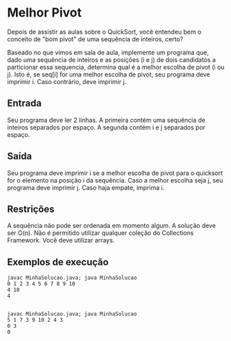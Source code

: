 # Melhor Pivot

Depois de assistir as aulas sobre o QuickSort, você entendeu bem o conceito de "bom pivot" de uma sequência de inteiros, certo?

Baseado no que vimos em sala de aula, implemente um programa que, dado uma sequência de inteiros e as posições (i e j) de dois candidatos a particionar essa sequencia, determina qual é a melhor escolha de pivot (i ou j). Isto é, se seq[i] for uma melhor escolha de pivot, seu programa deve imprimir i. Caso contrário, deve imprimir j.

## Entrada

Seu programa deve ler 2 linhas. A primeira contém uma sequência de inteiros separados por espaço. A segunda contém i e j separados por espaço.

## Saída

Seu programa deve imprimir i se a melhor escolha de pivot para o quicksort for o elemento na posição i da sequência. Caso a melhor escolha seja j, seu programa deve imprimir j. Caso haja empate, imprima i.

## Restrições

A sequência não pode ser ordenada em momento algum. A solução deve ser O(n). Não é permitido utilizar qualquer coleção do Collections Framework. Você deve utilizar arrays.

## Exemplos de execução

	javac MinhaSolucao.java; java MinhaSolucao
	0 1 2 3 4 5 6 7 8 9 10
	4 10
	4


	javac MinhaSolucao.java; java MinhaSolucao
	5 1 7 3 9 10 2 4 3
	0 3
	0